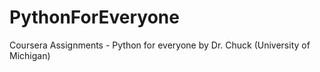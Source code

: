 # PythonForEveryone
Coursera Assignments - Python for everyone by Dr. Chuck (University of Michigan)

